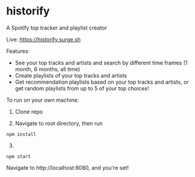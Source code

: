 # historify
A Spotify top tracker and playlist creator

Live: https://historify.surge.sh

Features:
* See your top tracks and artists and search by different time frames (1 month, 6 months, all time)
* Create playlists of your top tracks and artists
* Get recommendation playlists based on your top tracks and artists, or get random playlists from up to 5 of your top choices!

To run on your own machine:

1. Clone repo

2. Navigate to root directory, then run

```
npm install
```

3. 
```
npm start
```
Navigate to http://localhost:8080, and you're set!
